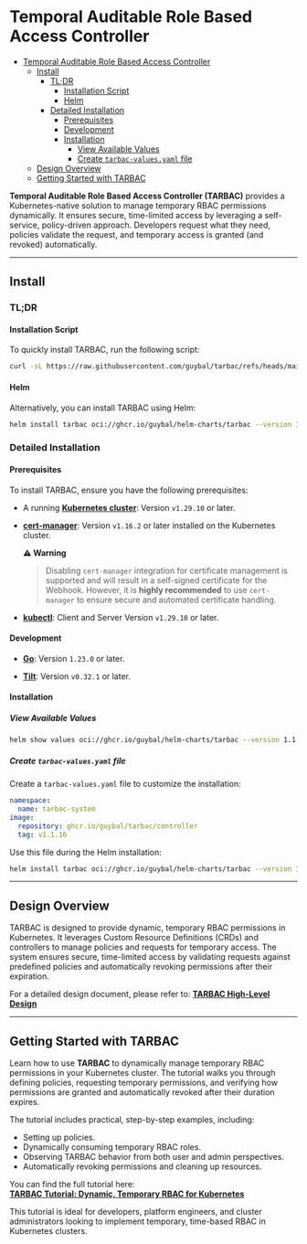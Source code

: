 # Temporal Auditable Role Based Access Controller

- [Temporal Auditable Role Based Access Controller](#temporal-auditable-role-based-access-controller)
  - [Install](#install)
    - [TL;DR](#tldr)
      - [Installation Script](#installation-script)
      - [Helm](#helm)
    - [Detailed Installation](#detailed-installation)
      - [Prerequisites](#prerequisites)
      - [Development](#development)
      - [Installation](#installation)
        - [View Available Values](#view-available-values)
        - [Create `tarbac-values.yaml` file](#create-tarbac-valuesyaml-file)
  - [Design Overview](#design-overview)
  - [Getting Started with TARBAC](#getting-started-with-tarbac)

**Temporal Auditable Role Based Access Controller (TARBAC)** provides a Kubernetes-native solution to manage temporary RBAC permissions dynamically. It ensures secure, time-limited access by leveraging a self-service, policy-driven approach. Developers request what they need, policies validate the request, and temporary access is granted (and revoked) automatically.

---

## Install

### TL;DR

#### Installation Script

To quickly install TARBAC, run the following script:

```bash
curl -sL https://raw.githubusercontent.com/guybal/tarbac/refs/heads/main/config/install.sh | bash
```

#### Helm

Alternatively, you can install TARBAC using Helm:

```bash
helm install tarbac oci://ghcr.io/guybal/helm-charts/tarbac --version 1.1.7 --namespace tarbac-system --create-namespace
```

### Detailed Installation

#### Prerequisites

To install TARBAC, ensure you have the following prerequisites:

- A running [**Kubernetes cluster**](https://kubernetes.io/docs/setup/): Version `v1.29.10` or later.

- [**cert-manager**](https://cert-manager.io/docs/installation/helm/): Version `v1.16.2` or later installed on the Kubernetes cluster.
  
    **⚠️ Warning**
    > Disabling `cert-manager` integration for certificate management is supported and will result in a self-signed certificate for the Webhook. However, it is **highly recommended** to use `cert-manager` to ensure secure and automated certificate handling.

- [**kubectl**](https://kubernetes.io/docs/tasks/tools/#kubectl): Client and Server Version `v1.29.10` or later.

#### Development

- [**Go**](https://go.dev/doc/install): Version `1.23.0` or later.

- [**Tilt**](https://docs.tilt.dev/install.html): Version `v0.32.1` or later.

#### Installation

##### View Available Values

```bash
helm show values oci://ghcr.io/guybal/helm-charts/tarbac --version 1.1.7
```

##### Create `tarbac-values.yaml` file

Create a `tarbac-values.yaml` file to customize the installation:

```yaml
namespace:
  name: tarbac-system
image:
  repository: ghcr.io/guybal/tarbac/controller
  tag: v1.1.16
```

Use this file during the Helm installation:

```bash
helm install tarbac oci://ghcr.io/guybal/helm-charts/tarbac --version 1.1.7 -f tarbac-values.yaml --namespace tarbac-system --create-namespace
```

---

## Design Overview

TARBAC is designed to provide dynamic, temporary RBAC permissions in Kubernetes. It leverages Custom Resource Definitions (CRDs) and controllers to manage policies and requests for temporary access. The system ensures secure, time-limited access by validating requests against predefined policies and automatically revoking permissions after their expiration.

For a detailed design document, please refer to:
[**TARBAC High-Level Design**](./docs/design.md)

---

## Getting Started with TARBAC

Learn how to use **TARBAC** to dynamically manage temporary RBAC permissions in your Kubernetes cluster.
The tutorial walks you through defining policies, requesting temporary permissions, and verifying how permissions are granted and automatically revoked after their duration expires.

The tutorial includes practical, step-by-step examples, including:

- Setting up policies.
- Dynamically consuming temporary RBAC roles.
- Observing TARBAC behavior from both user and admin perspectives.
- Automatically revoking permissions and cleaning up resources.

You can find the full tutorial here:  
[**TARBAC Tutorial: Dynamic, Temporary RBAC for Kubernetes**](./docs/tutorials/Tutorial.md)

This tutorial is ideal for developers, platform engineers, and cluster administrators looking to implement temporary, time-based RBAC in Kubernetes clusters.

